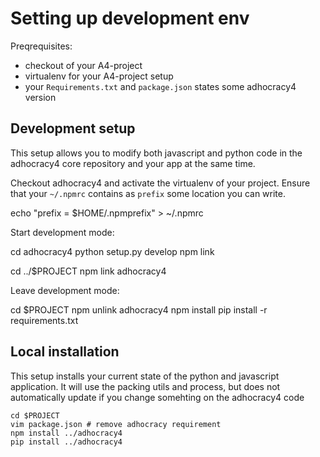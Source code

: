 Setting up development env
==========================

Preqrequisites:

  - checkout of your A4-project
  - virtualenv for your A4-project setup
  - your `Requirements.txt` and `package.json` states some adhocracy4 version

Development setup
-----------------

This setup allows you to modify both javascript and python code in the
adhocracy4 core repository and your app at the same time.

Checkout adhocracy4 and activate the virtualenv of your project. Ensure that
your `~/.npmrc` contains as `prefix` some location you can write.


  echo "prefix = $HOME/.npmprefix" > ~/.npmrc


Start development mode:

  cd adhocracy4
  python setup.py develop 
  npm link

  cd ../$PROJECT
  npm link adhocracy4
   
Leave development mode:

  cd $PROJECT
  npm unlink adhocracy4
  npm install
  pip install -r requirements.txt

Local installation
------------------

This setup installs your current state of the python and javascript
application. It will use the packing utils and process, but does not
automatically update if you change somehting on the adhocracy4 code


```
cd $PROJECT
vim package.json # remove adhocracy requirement
npm install ../adhocracy4
pip install ../adhocracy4
```


